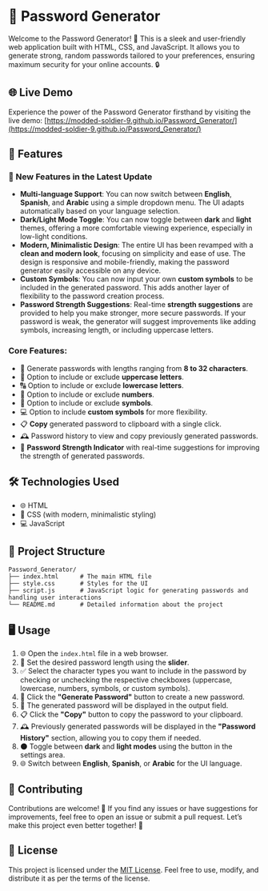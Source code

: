 
# 🔐 Password Generator

Welcome to the Password Generator! 🎉 This is a sleek and user-friendly web application built with HTML, CSS, and JavaScript. It allows you to generate strong, random passwords tailored to your preferences, ensuring maximum security for your online accounts. 🔒

## 🌐 Live Demo

Experience the power of the Password Generator firsthand by visiting the live demo: [https://modded-soldier-9.github.io/Password_Generator/](https://modded-soldier-9.github.io/Password_Generator/)

## 🚀 Features

### 🌟 New Features in the Latest Update
- **Multi-language Support**: You can now switch between **English**, **Spanish**, and **Arabic** using a simple dropdown menu. The UI adapts automatically based on your language selection.
- **Dark/Light Mode Toggle**: You can now toggle between **dark** and **light** themes, offering a more comfortable viewing experience, especially in low-light conditions.
- **Modern, Minimalistic Design**: The entire UI has been revamped with a **clean and modern look**, focusing on simplicity and ease of use. The design is responsive and mobile-friendly, making the password generator easily accessible on any device.
- **Custom Symbols**: You can now input your own **custom symbols** to be included in the generated password. This adds another layer of flexibility to the password creation process.
- **Password Strength Suggestions**: Real-time **strength suggestions** are provided to help you make stronger, more secure passwords. If your password is weak, the generator will suggest improvements like adding symbols, increasing length, or including uppercase letters.

### Core Features:
- 📏 Generate passwords with lengths ranging from **8 to 32 characters**.
- 🔡 Option to include or exclude **uppercase letters**.
- 🔠 Option to include or exclude **lowercase letters**.
- 🔢 Option to include or exclude **numbers**.
- 🔣 Option to include or exclude **symbols**.
- 💻 Option to include **custom symbols** for more flexibility.
- 📋 **Copy** generated password to clipboard with a single click.
- 🕰️ Password history to view and copy previously generated passwords.
- 🔐 **Password Strength Indicator** with real-time suggestions for improving the strength of generated passwords.

## 🛠️ Technologies Used

- 🌐 HTML
- 🎨 CSS (with modern, minimalistic styling)
- 💻 JavaScript

## 📂 Project Structure
```plaintext
Password_Generator/
├── index.html      # The main HTML file
├── style.css       # Styles for the UI
├── script.js       # JavaScript logic for generating passwords and handling user interactions
└── README.md       # Detailed information about the project
```

## 🖥️ Usage

1. 🌐 Open the `index.html` file in a web browser.
2. 📏 Set the desired password length using the **slider**.
3. ✅ Select the character types you want to include in the password by checking or unchecking the respective checkboxes (uppercase, lowercase, numbers, symbols, or custom symbols).
4. 🔑 Click the **"Generate Password"** button to create a new password.
5. 📝 The generated password will be displayed in the output field.
6. 📋 Click the **"Copy"** button to copy the password to your clipboard.
7. 🕰️ Previously generated passwords will be displayed in the **"Password History"** section, allowing you to copy them if needed.
8. 🌑 Toggle between **dark** and **light modes** using the button in the settings area.
9. 🌐 Switch between **English**, **Spanish**, or **Arabic** for the UI language.

## 🤝 Contributing

Contributions are welcome! 🎉 If you find any issues or have suggestions for improvements, feel free to open an issue or submit a pull request. Let’s make this project even better together! 💪

## 📄 License

This project is licensed under the [MIT License](LICENSE). Feel free to use, modify, and distribute it as per the terms of the license.
